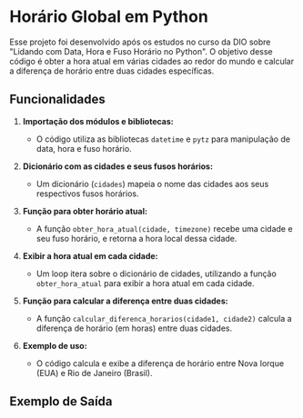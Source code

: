 # Horário Global em Python

Esse projeto foi desenvolvido após os estudos no curso da DIO sobre "Lidando com Data, Hora e Fuso Horário no Python". O objetivo desse código é obter a hora atual em várias cidades ao redor do mundo e calcular a diferença de horário entre duas cidades específicas.

## Funcionalidades

1. **Importação dos módulos e bibliotecas:**
   - O código utiliza as bibliotecas `datetime` e `pytz` para manipulação de data, hora e fuso horário.

2. **Dicionário com as cidades e seus fusos horários:**
   - Um dicionário (`cidades`) mapeia o nome das cidades aos seus respectivos fusos horários.

3. **Função para obter horário atual:**
   - A função `obter_hora_atual(cidade, timezone)` recebe uma cidade e seu fuso horário, e retorna a hora local dessa cidade.

4. **Exibir a hora atual em cada cidade:**
   - Um loop itera sobre o dicionário de cidades, utilizando a função `obter_hora_atual` para exibir a hora atual em cada cidade.

5. **Função para calcular a diferença entre duas cidades:**
   - A função `calcular_diferenca_horarios(cidade1, cidade2)` calcula a diferença de horário (em horas) entre duas cidades.

6. **Exemplo de uso:**
   - O código calcula e exibe a diferença de horário entre Nova Iorque (EUA) e Rio de Janeiro (Brasil).

## Exemplo de Saída

